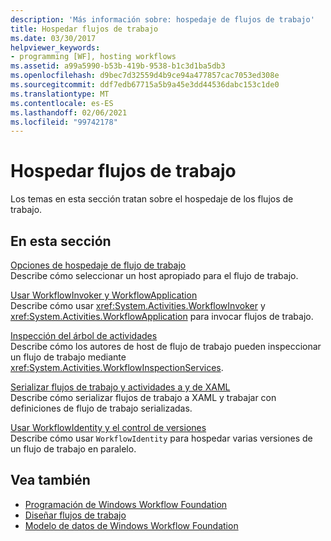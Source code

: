 ```yaml
---
description: 'Más información sobre: hospedaje de flujos de trabajo'
title: Hospedar flujos de trabajo
ms.date: 03/30/2017
helpviewer_keywords:
- programming [WF], hosting workflows
ms.assetid: a99a5990-b53b-419b-9538-b1c3d1ba5db3
ms.openlocfilehash: d9bec7d32559d4b9ce94a477857cac7053ed308e
ms.sourcegitcommit: ddf7edb67715a5b9a45e3dd44536dabc153c1de0
ms.translationtype: MT
ms.contentlocale: es-ES
ms.lasthandoff: 02/06/2021
ms.locfileid: "99742178"
---
```

# <a name="hosting-workflows"></a>Hospedar flujos de trabajo

Los temas en esta sección tratan sobre el hospedaje de los flujos de trabajo.  
  
## <a name="in-this-section"></a>En esta sección  

 [Opciones de hospedaje de flujo de trabajo](workflow-hosting-options.md)  
 Describe cómo seleccionar un host apropiado para el flujo de trabajo.  
  
 [Usar WorkflowInvoker y WorkflowApplication](using-workflowinvoker-and-workflowapplication.md)  
 Describe cómo usar <xref:System.Activities.WorkflowInvoker> y <xref:System.Activities.WorkflowApplication> para invocar flujos de trabajo.  
  
 [Inspección del árbol de actividades](activity-tree-inspection.md)  
 Describe cómo los autores de host de flujo de trabajo pueden inspeccionar un flujo de trabajo mediante <xref:System.Activities.WorkflowInspectionServices>.  
  
 [Serializar flujos de trabajo y actividades a y de XAML](serializing-workflows-and-activities-to-and-from-xaml.md)  
 Describe cómo serializar flujos de trabajo a XAML y trabajar con definiciones de flujo de trabajo serializadas.  
  
 [Usar WorkflowIdentity y el control de versiones](using-workflowidentity-and-versioning.md)  
 Describe cómo usar `WorkflowIdentity` para hospedar varias versiones de un flujo de trabajo en paralelo.  
  
## <a name="see-also"></a>Vea también

- [Programación de Windows Workflow Foundation](programming.md)
- [Diseñar flujos de trabajo](designing-workflows.md)
- [Modelo de datos de Windows Workflow Foundation](data-model.md)
